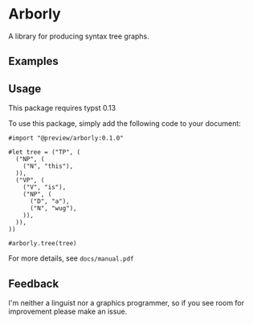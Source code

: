 # Arborly

A library for producing syntax tree graphs.

## Examples

## Usage

This package requires typst 0.13

To use this package, simply add the following code to your document:

```typ
#import "@preview/arborly:0.1.0"

#let tree = ("TP", (
  ("NP", (
    ("N", "this"),
  )),
  ("VP", (
    ("V", "is"),
    ("NP", (
      ("D", "a"),
      ("N", "wug"),
    )),
  )),
))

#arborly.tree(tree)
```

For more details, see `docs/manual.pdf`

## Feedback

I'm neither a linguist nor a graphics programmer, so if you see room for improvement please make an issue.
